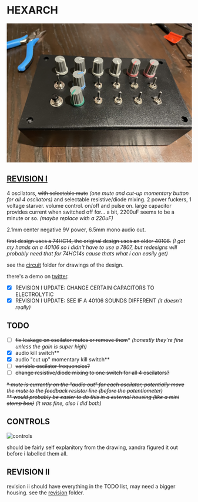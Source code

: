 # HEXARCH

![hexarch](hexarch.jpg)

## [REVISION I](revision)

4 oscilators, ~~with selectable mute~~ *(one mute and cut-up momentary button for all 4 oscilators)* and selectable resistive/diode mixing. 2 power fuckers, 1 voltage starver. volume control. on/off and pulse on. large capacitor provides current when switched off for... a bit, 2200uF seems to be a minute or so. *(maybe replace with a 220uF)*

2.1mm center negative 9V power, 6.5mm mono audio out.

~~first design uses a 74HC14, the original design uses an older 40106.~~ *(I got my hands on a 40106 so i didn't have to use a 7807, but redesigns will probably need that for 74HC14s cause thats what i can easily get)*

see the [circuit](circuit) folder for drawings of the design.

there's a demo on [twitter](https://twitter.com/pathofunction/status/1434861551324852231).

- [x] REVISION I UPDATE: CHANGE CERTAIN CAPACITORS TO ELECTROLYTIC
- [x] REVISION I UPDATE: SEE IF A 40106 SOUNDS DIFFERENT *(it doesn't really)*

## TODO

- [ ] ~~fix leakage on oscilator mutes or remove them~~\* *(honestly they're fine unless the gain is super high)*
- [x] audio kill switch\*\*
- [x] audio "cut up" momentary kill switch\*\*
- [ ] ~~variable oscilator frequencies?~~
- [ ] ~~change resistive/diode mixing to one switch for all 4 oscilators?~~

~~\* _mute is currently on the "audio out" for each oscilator, potentially move the mute to the feedback resistor line (before the potentiometer)_~~  
~~\*\* _would probably be easier to do this in a external housing (like a mini stomp box)_~~ *(it was fine, also i did both)*  

## CONTROLS

![controls](controls.jpg)

should be fairly self explanitory from the drawing, xandra figured it out before i labelled them all.

## REVISION II

revision ii should have everything in the TODO list, may need a bigger housing. see the [revision](revision) folder.
